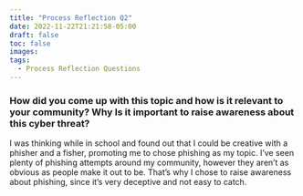 ```yaml
---
title: "Process Reflection Q2"
date: 2022-11-22T21:21:58-05:00
draft: false
toc: false
images:
tags:
  - Process Reflection Questions
---
```



### How did you come up with this topic and how is it relevant to your community? Why Is it important to raise awareness about this cyber threat? ###

I was thinking while in school and found out that I could be creative with a phisher and a fisher, promoting me to chose phishing as my topic. I’ve seen plenty of phishing attempts around my community, however they aren’t as obvious as people make it out to be. That’s why I chose to raise awareness about phishing, since it’s very deceptive and not easy to catch.


